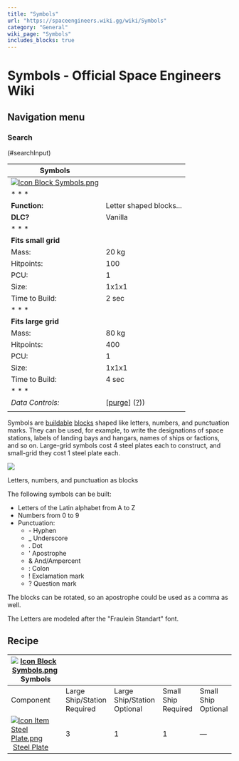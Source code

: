 ```yaml
---
title: "Symbols"
url: "https://spaceengineers.wiki.gg/wiki/Symbols"
category: "General"
wiki_page: "Symbols"
includes_blocks: true
---
```


# Symbols - Official Space Engineers Wiki

## Navigation menu

### Search

(#searchInput)

| Symbols |     |
| --- | --- |
| [![Icon Block Symbols.png](https://spaceengineers.wiki.gg/images/d/da/Icon_Block_Symbols.png?fe3bf6)](https://spaceengineers.wiki.gg/wiki/File:Icon_Block_Symbols.png) |     |
| * * * |     |
| **Function:** | Letter shaped blocks... |
| **DLC?** | Vanilla |
| * * * |     |
| **Fits small grid** |     |
| Mass: | 20 kg |
| Hitpoints: | 100 |
| PCU: | 1   |
| Size: | 1x1x1 |
| Time to Build: | 2 sec |
| * * * |     |
| **Fits large grid** |     |
| Mass: | 80 kg |
| Hitpoints: | 400 |
| PCU: | 1   |
| Size: | 1x1x1 |
| Time to Build: | 4 sec |
| * * * |     |
| _Data Controls:_ | \[[purge](https://spaceengineers.wiki.gg/wiki/Symbols?action=purge)\] ([?](https://spaceengineers.wiki.gg/wiki/Template:Info_Block))) |
|     |     |

Symbols are [buildable](https://spaceengineers.wiki.gg/wiki/Building "Building") [blocks](https://spaceengineers.wiki.gg/wiki/Blocks "Blocks") shaped like letters, numbers, and punctuation marks. They can be used, for example, to write the designations of space stations, labels of landing bays and hangars, names of ships or factions, and so on. Large-grid symbols cost 4 steel plates each to construct, and small-grid they cost 1 steel plate each.

[![](https://spaceengineers.wiki.gg/images/thumb/4/41/Symbols.jpg/320px-Symbols.jpg?1e1dc8)](https://spaceengineers.wiki.gg/wiki/File:Symbols.jpg)

Letters, numbers, and punctuation as blocks

The following symbols can be built:

*   Letters of the Latin alphabet from A to Z
*   Numbers from 0 to 9
*   Punctuation:
    *   \- Hyphen
    *   \_ Underscore
    *   . Dot
    *   ' Apostrophe
    *   & And/Ampercent
    *   : Colon
    *   ! Exclamation mark
    *   ? Question mark

The blocks can be rotated, so an apostrophe could be used as a comma as well.

The Letters are modeled after the "Fraulein Standart" font.

## Recipe

| [![Icon Block Symbols.png](https://spaceengineers.wiki.gg/images/thumb/d/da/Icon_Block_Symbols.png/21px-Icon_Block_Symbols.png?fe3bf6)](https://spaceengineers.wiki.gg/wiki/Symbols "Symbols") Symbols |     |     |     |     |
| --- | --- | --- | --- | --- |
| Component | Large Ship/Station  <br>Required | Large Ship/Station  <br>Optional | Small Ship  <br>Required | Small Ship  <br>Optional |
| [![Icon Item Steel Plate.png](https://spaceengineers.wiki.gg/images/thumb/4/4c/Icon_Item_Steel_Plate.png/21px-Icon_Item_Steel_Plate.png?437e3a)](https://spaceengineers.wiki.gg/wiki/Steel_Plate "Steel Plate") [Steel Plate](https://spaceengineers.wiki.gg/wiki/Steel_Plate "Steel Plate") | 3   | 1   | 1   | —   |
